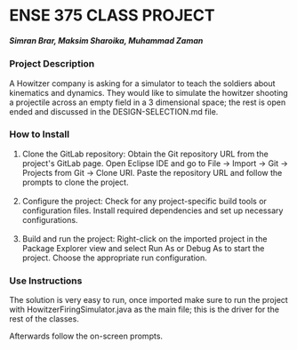 # ENSE 375 CLASS PROJECT

##### Simran Brar, Maksim Sharoika, Muhammad Zaman

### Project Description

A Howitzer company is asking for a simulator to teach the soldiers about kinematics and dynamics. They would like to simulate the howitzer shooting a projectile across an empty field in a 3 dimensional space; the rest is open ended and discussed in the DESIGN-SELECTION.md file. 

### How to Install

1. Clone the GitLab repository: Obtain the Git repository URL from the project's GitLab page. Open Eclipse IDE and go to File -> Import -> Git -> Projects from Git -> Clone URI. Paste the repository URL and follow the prompts to clone the project.
<br><br/>
2. Configure the project: Check for any project-specific build tools or configuration files. Install required dependencies and set up necessary configurations.
<br><br/>
3. Build and run the project: Right-click on the imported project in the Package Explorer view and select Run As or Debug As to start the project. Choose the appropriate run configuration.

### Use Instructions

The solution is very easy to run, once imported make sure to run the project with HowitzerFiringSimulator.java as the main file; this is the driver for the rest of the classes.

Afterwards follow the on-screen prompts. 

<br><br/>
